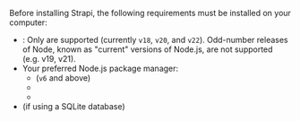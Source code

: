Before installing Strapi, the following requirements must be installed on your computer:

- <ExternalLink to="https://nodejs.org" text="Node.js"/>: Only <ExternalLink to="https://nodejs.org/en/about/previous-releases" text="Active LTS or Maintenance LTS versions"/> are supported (currently `v18`, `v20`, and `v22`). Odd-number releases of Node, known as "current" versions of Node.js, are not supported (e.g. v19, v21).
- Your preferred Node.js package manager:
    - <ExternalLink to="https://docs.npmjs.com/cli/v6/commands/npm-install" text="npm"/> (`v6` and above)
    - <ExternalLink to="https://yarnpkg.com/getting-started/install" text="yarn"/>
    - <ExternalLink to="https://pnpm.io/" text="pnpm" />
- <ExternalLink to="https://www.python.org/downloads/" text="Python"/> (if using a SQLite database)
